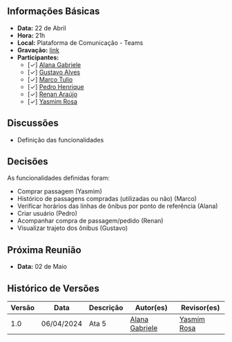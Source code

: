 ## Informações Básicas

- **Data:** 22 de Abril
- **Hora:** 21h
- **Local:** Plataforma de Comunicação - Teams
- **Gravação:** [link](https://unbbr.sharepoint.com/sites/IHC-Grupo888/Documentos%20Compartilhados/General/Recordings/Reuni%C3%A3o%20em%20_General_-20240422_211419-Grava%C3%A7%C3%A3o%20de%20Reuni%C3%A3o.mp4?web=1)
- **Participantes:**
  - [✓] [Alana Gabriele](https://github.com/alanagabriele)
  - [✓] [Gustavo Alves](https://github.com/gustaallves)
  - [✓] [Marco Tulio](https://github.com/MarcoTulioSoares)
  - [✓] [Pedro Henrique](https://github.com/PedroHenrique061)
  - [✓] [Renan Araújo](https://github.com/renantfm4)
  - [✓] [Yasmim Rosa](https://github.com/yaskisoba)

## Discussões

- ⁠Definição das funcionalidades

## Decisões

As funcionalidades definidas foram:⁠

- Comprar passagem (Yasmim)
- Histórico de passagens compradas (utilizadas ou não) (Marco)
- Verificar horários das linhas de ônibus por ponto de referência (Alana)
- Criar usuário (Pedro)
- Acompanhar compra de passagem/pedido (Renan)
- Visualizar trajeto dos ônibus (Gustavo)

## Próxima Reunião

- **Data:** 02 de Maio

## Histórico de Versões

| Versão |    Data    | Descrição | Autor(es)                                          | Revisor(es)                                 |
| ------ | :--------: | --------- | -------------------------------------------------- | ------------------------------------------- |
| 1.0    | 06/04/2024 | Ata 5     | [Alana Gabriele](https://github.com/alanagabriele) | [Yasmim Rosa](https://github.com/yaskisoba) |
